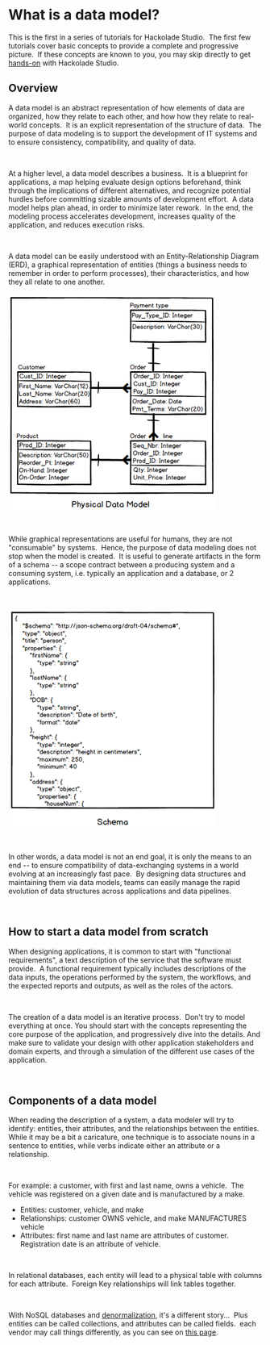 # What is a data model?

This is the first in a series of tutorials for Hackolade Studio.&nbsp; The first few tutorials cover basic concepts to provide a complete and progressive picture.&nbsp; If these concepts are known to you, you may skip directly to get [hands-on](<Createyourfirstdatamodel.md>) with Hackolade Studio.

## Overview

A data model is an abstract representation of how elements of data are organized, how they relate to each other, and how how they relate to real-world concepts.&nbsp; It is an explicit representation of the structure of data.&nbsp; The purpose of data modeling is to support the development of IT systems and to ensure consistency, compatibility, and quality of data. &nbsp;

&nbsp;

At a higher level, a data model describes a business.&nbsp; It is a blueprint for applications, a map helping evaluate design options beforehand, think through the implications of different alternatives, and recognize potential hurdles before committing sizable amounts of development effort.&nbsp; A data model helps plan ahead, in order to minimize later rework.&nbsp; In the end, the modeling process accelerates development, increases quality of the application, and reduces execution risks. &nbsp;

&nbsp;

A data model can be easily understood with an Entity-Relationship Diagram (ERD), a graphical representation of entities (things a business needs to remember in order to perform processes), their characteristics, and how they all relate to one another.

![Physical data model](<lib/Physical%20data%20model.png>)

&nbsp;

While graphical representations are useful for humans, they are not "consumable" by systems.&nbsp; Hence, the purpose of data modeling does not stop when the model is created.&nbsp; It is useful to generate artifacts in the form of a schema -- a scope contract between a producing system and a consuming system, i.e. typically an application and a database, or 2 applications.

&nbsp;

![Physical schema](<lib/Physical%20schema.png>)

&nbsp;

In other words, a data model is not an end goal, it is only the means to an end -- to ensure compatibility of data-exchanging systems in a world evolving at an increasingly fast pace.&nbsp; By designing data structures and maintaining them via data models, teams can easily manage the rapid evolution of data structures across applications and data pipelines.

&nbsp;

## How to start a data model from scratch

When designing applications, it is common to start with "functional requirements", a text description of the service that the software must provide.&nbsp; A functional requirement typically includes descriptions of the data inputs, the operations performed by the system, the workflows, and the expected reports and outputs, as well as the roles of the actors.

&nbsp;

The creation of a data model is an iterative process.&nbsp; Don't try to model everything at once. You should start with the concepts representing the core purpose of the application, and progressively dive into the details. And make sure to validate your design with other application stakeholders and domain experts, and through a simulation of the different use cases of the application.

&nbsp;

## Components of a data model

When reading the description of a system, a data modeler will try to identify: entities, their attributes, and the relationships between the entities.&nbsp; While it may be a bit a caricature, one technique is to associate nouns in a sentence to entities, while verbs indicate either an attribute or a relationship.

&nbsp;

For example: a customer, with first and last name, owns a vehicle.&nbsp; The vehicle was registered on a given date and is manufactured by a make.

* Entities: customer, vehicle, and make
* Relationships: customer OWNS vehicle, and make MANUFACTURES vehicle
* Attributes: first name and last name are attributes of customer.&nbsp; Registration date is an attribute of vehicle.

&nbsp;

In relational databases, each entity will lead to a physical table with columns for each attribute.&nbsp; Foreign Key relationships will link tables together.

&nbsp;

With NoSQL databases and [denormalization](<Relationshipsanddenormalization.md>), it's a different story...&nbsp; Plus entities can be called collections, and attributes can be called fields.&nbsp; each vendor may call things differently, as you can see on [this page](<NoSQLdatabasesJSONRESTAPIs.md>).

